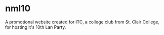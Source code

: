 # nml10
A promotional website created for ITC, a college club from St. Clair College, for hosting it's 10th Lan Party.
